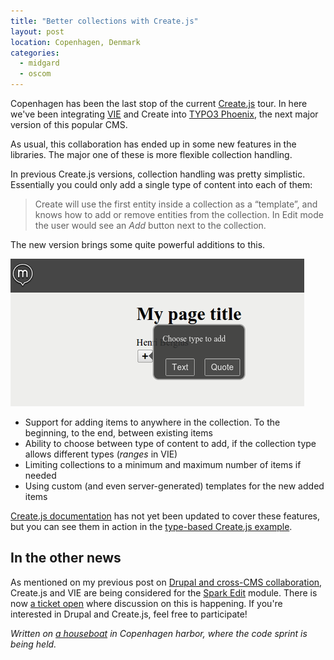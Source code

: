 ```yaml
---
title: "Better collections with Create.js"
layout: post
location: Copenhagen, Denmark
categories:
  - midgard
  - oscom
---
```

Copenhagen has been the last stop of the current [Create.js](http://createjs.org/) tour. In here we've been integrating [VIE](http://viejs.org/) and Create into [TYPO3 Phoenix](http://phoenix.typo3.org/), the next major version of this popular CMS.

As usual, this collaboration has ended up in some new features in the libraries. The major one of these is more flexible collection handling.

In previous Create.js versions, collection handling was pretty simplistic. Essentially you could only add a single type of content into each of them:

> Create will use the first entity inside a collection as a “template”, and knows how to add or remove entities from the collection. In Edit mode the user would see an _Add_ button next to the collection.

The new version brings some quite powerful additions to this.

![Choosing type of content to add](/files/create-per-type-add.png)

* Support for adding items to anywhere in the collection. To the beginning, to the end, between existing items
* Ability to choose between type of content to add, if the collection type allows different types (_ranges_ in VIE)
* Limiting collections to a minimum and maximum number of items if needed
* Using custom (and even server-generated) templates for the new added items

[Create.js documentation](http://createjs.org/guide/) has not yet been updated to cover these features, but you can see them in action in the [type-based Create.js example](https://github.com/bergie/create/blob/master/examples/example-withtype.html).

## In the other news

As mentioned on my previous post on [Drupal and cross-CMS collaboration](http://bergie.iki.fi/blog/drupal-and-collaboration/), Create.js and VIE are being considered for the [Spark Edit](http://drupal.org/project/spark) module. There is now [a ticket open](http://drupal.org/node/1774312) where discussion on this is happening. If you're interested in Drupal and Create.js, feel free to participate!

*Written on [a houseboat](http://www.flickr.com/photos/bergie/7928500098/in/photostream) in Copenhagen harbor, where the code sprint is being held.*
